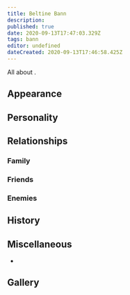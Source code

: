 ```yaml
---
title: Beltine Bann
description: 
published: true
date: 2020-09-13T17:47:03.329Z
tags: bann
editor: undefined
dateCreated: 2020-09-13T17:46:58.425Z
---
```


All about .

Appearance
----------

Personality
-----------

Relationships
-------------

### Family

### Friends

### Enemies

History
-------

Miscellaneous
-------------

-

Gallery
-------